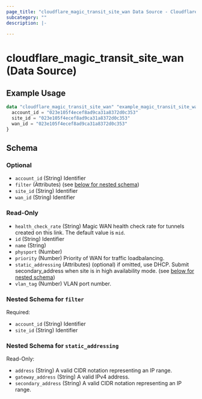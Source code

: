 ```yaml
---
page_title: "cloudflare_magic_transit_site_wan Data Source - Cloudflare"
subcategory: ""
description: |-
  
---
```


# cloudflare_magic_transit_site_wan (Data Source)



## Example Usage

```terraform
data "cloudflare_magic_transit_site_wan" "example_magic_transit_site_wan" {
  account_id = "023e105f4ecef8ad9ca31a8372d0c353"
  site_id = "023e105f4ecef8ad9ca31a8372d0c353"
  wan_id = "023e105f4ecef8ad9ca31a8372d0c353"
}
```

<!-- schema generated by tfplugindocs -->
## Schema

### Optional

- `account_id` (String) Identifier
- `filter` (Attributes) (see [below for nested schema](#nestedatt--filter))
- `site_id` (String) Identifier
- `wan_id` (String) Identifier

### Read-Only

- `health_check_rate` (String) Magic WAN health check rate for tunnels created on this link. The default value is `mid`.
- `id` (String) Identifier
- `name` (String)
- `physport` (Number)
- `priority` (Number) Priority of WAN for traffic loadbalancing.
- `static_addressing` (Attributes) (optional) if omitted, use DHCP. Submit secondary_address when site is in high availability mode. (see [below for nested schema](#nestedatt--static_addressing))
- `vlan_tag` (Number) VLAN port number.

<a id="nestedatt--filter"></a>
### Nested Schema for `filter`

Required:

- `account_id` (String) Identifier
- `site_id` (String) Identifier


<a id="nestedatt--static_addressing"></a>
### Nested Schema for `static_addressing`

Read-Only:

- `address` (String) A valid CIDR notation representing an IP range.
- `gateway_address` (String) A valid IPv4 address.
- `secondary_address` (String) A valid CIDR notation representing an IP range.


